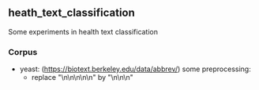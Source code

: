 ## heath_text_classification

Some experiments in health text classification

### Corpus

- yeast: (https://biotext.berkeley.edu/data/abbrev/)
    some preprocessing:
	- replace "\n\n\n\n\n" by "\n\n\n"